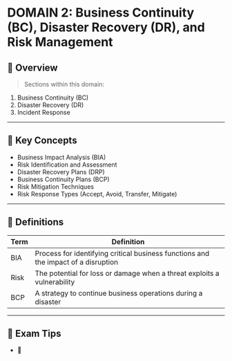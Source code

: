 # DOMAIN 2: Business Continuity (BC), Disaster Recovery (DR), and Risk Management

## 📖 Overview
> Sections within this domain:

1. Business Continuity (BC)
2. Disaster Recovery (DR)
3. Incident Response

---

## 🔑 Key Concepts

- Business Impact Analysis (BIA)
- Risk Identification and Assessment
- Disaster Recovery Plans (DRP)
- Business Continuity Plans (BCP)
- Risk Mitigation Techniques
- Risk Response Types (Accept, Avoid, Transfer, Mitigate)

---

## 📌 Definitions

| Term | Definition |
|------|------------|
| BIA | Process for identifying critical business functions and the impact of a disruption |
| Risk | The potential for loss or damage when a threat exploits a vulnerability |
| BCP | A strategy to continue business operations during a disaster |

---

## 🧠 Exam Tips

- 🔸
